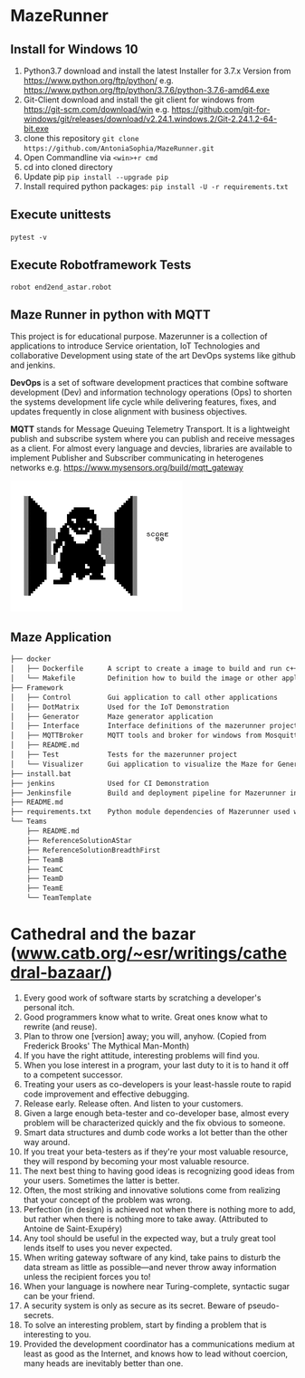 # MazeRunner

## Install for Windows 10
1. Python3.7
download and install the latest Installer for 3.7.x Version from https://www.python.org/ftp/python/
e.g. https://www.python.org/ftp/python/3.7.6/python-3.7.6-amd64.exe
2. Git-Client
download and install the git client for windows from https://git-scm.com/download/win
e.g. https://github.com/git-for-windows/git/releases/download/v2.24.1.windows.2/Git-2.24.1.2-64-bit.exe
3. clone this repository ```git clone https://github.com/AntoniaSophia/MazeRunner.git```
2. Open Commandline via ```<win>+r cmd```
3. cd into cloned directory
3. Update pip ```pip install --upgrade pip```
4. Install required python packages: ```pip install -U -r requirements.txt```

## Execute unittests
```pytest -v```

## Execute Robotframework Tests
```cd robotframework
robot end2end_astar.robot
```

## Maze Runner in python with MQTT
This project is for educational purpose. Mazerunner is a collection of applications to introduce Service orientation, IoT Technologies and collaborative Development using state of the art DevOps systems like github and jenkins. 

**DevOps** is a set of software development practices that combine software development (Dev) and information technology operations (Ops) to shorten the systems development life cycle while delivering features, fixes, and updates frequently in close alignment with business objectives.

**MQTT** stands for Message Queuing Telemetry Transport. It is a lightweight publish and subscribe system where you can publish and receive messages as a client. For almost every language and devcies, libraries are available to implement Publisher and Subscriber communicating in heterogenes networks e.g. https://www.mysensors.org/build/mqtt_gateway


![maze](doc/3D-monster-maze.png "maze")
## Maze Application 
```bash
├── docker
│   ├── Dockerfile      A script to create a image to build and run c++ and java applications
│   └── Makefile        Definition how to build the image or other applications, used by make-tool 
├── Framework           
│   ├── Control         Gui application to call other applications
│   ├── DotMatrix       Used for the IoT Demonstration 
│   ├── Generator       Maze generator application
│   ├── Interface       Interface definitions of the mazerunner project
│   ├── MQTTBroker      MQTT tools and broker for windows from Mosquitto project
│   ├── README.md
│   ├── Test            Tests for the mazerunner project
│   └── Visualizer      Gui application to visualize the Maze for Generator and for solver
├── install.bat
├── jenkins             Used for CI Demonstration
├── Jenkinsfile         Build and deployment pipeline for Mazerunner in Jenkins
├── README.md
├── requirements.txt    Python module dependencies of Mazerunner used with "pip install -r requirements.txt."
└── Teams
    ├── README.md
    ├── ReferenceSolutionAStar 
    ├── ReferenceSolutionBreadthFirst
    ├── TeamB
    ├── TeamC
    ├── TeamD
    ├── TeamE
    └── TeamTemplate
```

# Cathedral and the bazar (www.catb.org/~esr/writings/cathedral-bazaar/)

1. Every good work of software starts by scratching a developer's personal itch.
2. Good programmers know what to write. Great ones know what to rewrite (and reuse).
3. Plan to throw one [version] away; you will, anyhow. (Copied from Frederick Brooks' The Mythical Man-Month)
4. If you have the right attitude, interesting problems will find you.
5. When you lose interest in a program, your last duty to it is to hand it off to a competent successor.
6. Treating your users as co-developers is your least-hassle route to rapid code improvement and effective debugging.
7. Release early. Release often. And listen to your customers.
8. Given a large enough beta-tester and co-developer base, almost every problem will be characterized quickly and the fix obvious to someone.
9. Smart data structures and dumb code works a lot better than the other way around.
10. If you treat your beta-testers as if they're your most valuable resource, they will respond by becoming your most valuable resource.
11. The next best thing to having good ideas is recognizing good ideas from your users. Sometimes the latter is better.
12. Often, the most striking and innovative solutions come from realizing that your concept of the problem was wrong.
13. Perfection (in design) is achieved not when there is nothing more to add, but rather when there is nothing more to take away. (Attributed to Antoine de Saint-Exupéry)
14. Any tool should be useful in the expected way, but a truly great tool lends itself to uses you never expected.
15. When writing gateway software of any kind, take pains to disturb the data stream as little as possible—and never throw away information unless the recipient forces you to!
16. When your language is nowhere near Turing-complete, syntactic sugar can be your friend.
17. A security system is only as secure as its secret. Beware of pseudo-secrets.
18. To solve an interesting problem, start by finding a problem that is interesting to you.
19. Provided the development coordinator has a communications medium at least as good as the Internet, and knows how to lead without coercion, many heads are inevitably better than one.
